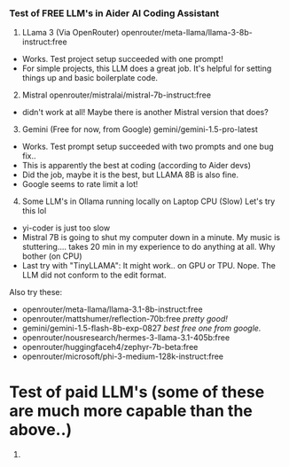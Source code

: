 ### Test of FREE LLM's in Aider AI Coding Assistant

1. LLama 3 (Via OpenRouter) openrouter/meta-llama/llama-3-8b-instruct:free 
- Works. Test project setup succeeded with one prompt! 
- For simple projects, this LLM does a great job. It's helpful for setting things up and basic boilerplate code. 
2. Mistral openrouter/mistralai/mistral-7b-instruct:free 
- didn't work at all! Maybe there is another Mistral version that does? 
3. Gemini (Free for now, from Google) gemini/gemini-1.5-pro-latest
- Works. Test prompt setup succeeded with two prompts and one bug fix..
- This is apparently the best at coding (according to Aider devs) 
- Did the job, maybe it is the best, but LLAMA 8B is also fine. 
- Google seems to rate limit a lot!
4. Some LLM's in Ollama running locally on Laptop CPU (Slow) Let's try this lol
- yi-coder is just too slow
- Mistral 7B is going to shut my computer down in a minute. My music is stuttering.... takes 20 min in my experience to do anything at all. Why bother (on CPU)
- Last try with "TinyLLAMA": It might work.. on GPU or TPU. Nope. The LLM did not conform to the edit format. 

Also try these: 
- openrouter/meta-llama/llama-3.1-8b-instruct:free
- openrouter/mattshumer/reflection-70b:free *pretty good!*
- gemini/gemini-1.5-flash-8b-exp-0827 *best free one from google.*
- openrouter/nousresearch/hermes-3-llama-3.1-405b:free
- openrouter/huggingfaceh4/zephyr-7b-beta:free
- openrouter/microsoft/phi-3-medium-128k-instruct:free

# Test of paid LLM's (some of these are much more capable than the above..) 
1. 